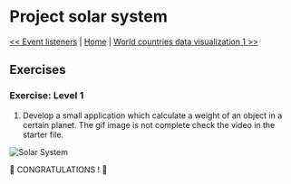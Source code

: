 # Project solar system

[<< Event listeners](../23_Event_listeners/exercises.md) | [Home](../../README.md) | [World countries data visualization 1 >>](../25_World_countries_data_visualization_1/exercises.md)

## Exercises

### Exercise: Level 1

1. Develop a small application which calculate a weight of an object in a certain planet. The gif image is not complete check the video in the starter file.

![Solar System](./../images/projects/dom_min_project_solar_system_day_4.1.gif)

🎉 CONGRATULATIONS ! 🎉
